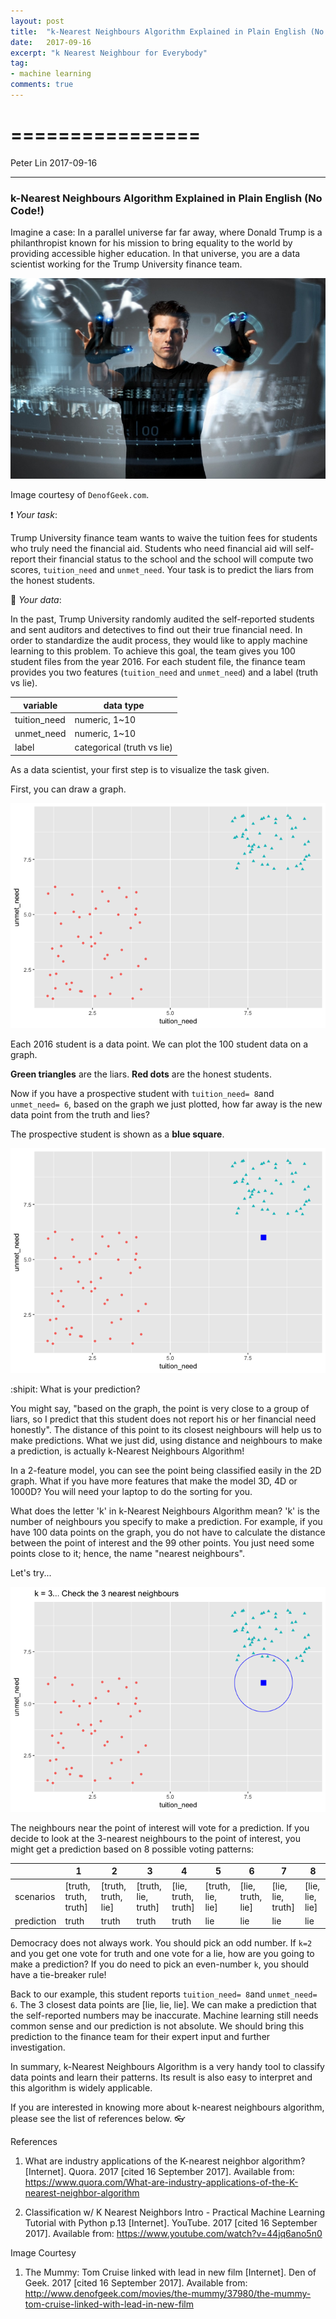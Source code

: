 ```yaml
---
layout: post
title:  "k-Nearest Neighbours Algorithm Explained in Plain English (No Code!)"
date:   2017-09-16
excerpt: "k Nearest Neighbour for Everybody"
tag:
- machine learning
comments: true
---
```



================
================
Peter Lin
2017-09-16

------------------------------------------------------------------------

### k-Nearest Neighbours Algorithm Explained in Plain English (No Code!)

Imagine a case: In a parallel universe far far away, where Donald Trump is a philanthropist known for his mission to bring equality to the world by providing accessible higher education. In that universe, you are a data scientist working for the Trump University finance team.

![future_data_scientist](blogpost_files/figure-markdown_github-ascii_identifiers/tom-cruise-minority-report.jpg)


Image courtesy of `DenofGeek.com`.

:exclamation: *Your task*:

Trump University finance team wants to waive the tuition fees for students who truly need the financial aid. Students who need financial aid will self-report their financial status to the school and the school will compute two scores, `tuition_need` and `unmet_need`. Your task is to predict the liars from the honest students.

:minidisc: *Your data*:

In the past, Trump University randomly audited the self-reported students and sent auditors and detectives to find out their true financial need. In order to standardize the audit process, they would like to apply machine learning to this problem. To achieve this goal, the team gives you 100 student files from the year 2016. For each student file, the finance team provides you two features (`tuition_need` and `unmet_need`) and a label (truth vs lie).


| variable     | data type                  |
|--------------|----------------------------|
| tuition_need | numeric, 1~10              |
| unmet_need   | numeric, 1~10              |
| label        | categorical (truth vs lie) |

As a data scientist, your first step is to visualize the task given.

First, you can draw a graph.

![](blogpost_files/figure-markdown_github-ascii_identifiers/2016%20graph-1.png)

Each 2016 student is a data point. We can plot the 100 student data on a graph.

**Green triangles** are the liars. **Red dots** are the honest students.

Now if you have a prospective student with `tuition_need= 8`and `unmet_need= 6`, based on the graph we just plotted, how far away is the new data point from the truth and lies?

The prospective student is shown as a **blue square**.

![](blogpost_files/figure-markdown_github-ascii_identifiers/2016+2018%20data%20plotted-1.png)


:shipit: What is your prediction?

You might say, "based on the graph, the point is very close to a group of liars, so I predict that this student does not report his or her financial need honestly". The distance of this point to its closest neighbours will help us to make predictions. What we just did, using distance and neighbours to make a prediction, is actually k-Nearest Neighbours Algorithm!

In a 2-feature model, you can see the point being classified easily in the 2D graph. What if you have more features that make the model 3D, 4D or 1000D? You will need your laptop to do the sorting for you.

What does the letter 'k' in k-Nearest Neighbours Algorithm mean? 'k' is the number of neighbours you specify to make a prediction. For example, if you have 100 data points on the graph, you do not have to calculate the distance between the point of interest and the 99 other points. You just need some points close to it; hence, the name "nearest neighbours".

Let's try...

![](blogpost_files/figure-markdown_github-ascii_identifiers/kNN%20in%20action-1.png)


The neighbours near the point of interest will vote for a prediction. If you decide to look at the 3-nearest neighbours to the point of interest, you might get a prediction based on 8 possible voting patterns:

|            | 1                     | 2                   | 3                   | 4                   | 5                 | 6                 | 7                 | 8               |
|------------|-----------------------|---------------------|---------------------|---------------------|-------------------|-------------------|-------------------|-----------------|
| scenarios  | [truth, truth, truth] | [truth, truth, lie] | [truth, lie, truth] | [lie, truth, truth] | [truth, lie, lie] | [lie, truth, lie] | [lie, lie, truth] | [lie, lie, lie] |
| prediction | truth                 | truth               | truth               | truth               | lie               | lie               | lie               | lie             |

Democracy does not always work. You should pick an odd number. If `k=2` and you get one vote for truth and one vote for a lie, how are you going to make a prediction? If you do need to pick an even-number `k`, you should have a tie-breaker rule!

Back to our example, this student reports `tuition_need= 8`and `unmet_need= 6`. The 3 closest data points are \[lie, lie, lie\]. We can make a prediction that the self-reported numbers may be inaccurate. Machine learning still needs common sense and our prediction is not absolute. We should bring this prediction to the finance team for their expert input and further investigation.

In summary, k-Nearest Neighbours Algorithm is a very handy tool to classify data points and learn their patterns. Its result is also easy to interpret and this algorithm is widely applicable.

If you are interested in knowing more about k-nearest neighbours algorithm, please see the list of references below. :eyeglasses:

References

1. What are industry applications of the K-nearest neighbor algorithm? [Internet]. Quora. 2017 [cited 16 September 2017]. Available from: https://www.quora.com/What-are-industry-applications-of-the-K-nearest-neighbor-algorithm

2. Classification w/ K Nearest Neighbors Intro - Practical Machine Learning Tutorial with Python p.13 [Internet]. YouTube. 2017 [cited 16 September 2017]. Available from: https://www.youtube.com/watch?v=44jq6ano5n0

Image Courtesy

1. The Mummy: Tom Cruise linked with lead in new film [Internet]. Den of Geek. 2017 [cited 16 September 2017]. Available from: http://www.denofgeek.com/movies/the-mummy/37980/the-mummy-tom-cruise-linked-with-lead-in-new-film
